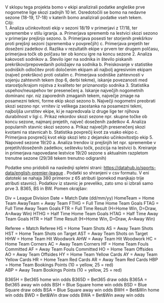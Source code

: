 V sklopu tega projekta bomo v ekipi analizirali podatke angleške prve nogometne lige skozi zadnjih 10 let. Osredotočili se bomo na nedavne sezone (18-19, 17-18) v katerih bomo analizirali podatke vseh tekem. <br>
Cilji: <br>
    1. Analiza učinkovitosti ekip v sezoni 18/19 v primerjavi z 17/18, ter spremembe v stilu igranja.
       a. Primerjava sprememb na lestvici skozi sezono v primerjav prejšnjo sezono.
       b. Primerjava posesti ter storjenih prekšrkov proti prejšnji sezoni (sprememba v povprečjih)
       c. Primerjava prejetih ter doseženi zadetkov 
       d. Razlika v rezultatih ekipe v prvem ter drugem polčasu, primerjava točk ob polčasu ter ob koncu igre na koncu sezone
    2. Analiza kakovosti sodnikov
       a. Število iger na sodnika in število piskanih prekrškov/prepovedanih položajev na sodnika
       b. Preiskovanje v statistike sodniških odločitev proti določenim ekipam ali najbolj agresivnim ekipam (največ prekrškov) proti               ostalim
       c. Primerjava sodniške zahtevnosti v sojenju zahtevnih tekem (top 6, derbi tekme), iskanje povezanosti med starostjo/krajom                 rojstva z kvaliteto ter priznanostjo sodnika
    3. Statistika uspehov/neuspehov ter presenečenj
       a. Iskanje največjih nogometnih dominanc npr. niz zaporednih zmaganih tekem, največje zmage na posamezni tekmi, forme ekip skozi             sezono
       b. Največji nogometni preobrati skozi sezono npr. vrnitev iz velikega zaostanka na posamezni tekmi, najboljša uvrstitev ekipe, ki           je napredovala iz druge lige ter njihova durabilnost v ligi 
       c. Prikaz rekordov skozi sezone npr. skupne točke ob koncu sezone, najmanj prejetih, največ doseženih zadetkov
    4. Analiza popularnih stavnic skozi sezono
       a. Prikaz največjih presenečenj skozi kvotami na stavnicah
       b. Statistika povprečij kvot za vsako ekipo
       c. Primerjava povprečij kvot ekip skozi leto z dejansko učinkovitostjo ekip
    5. Napoved sezone 19/20
       a. Analiza trendov iz prejšnjih let npr. spremembe v prejetih/doseženih zadetkov, seštevku točk, pozicija na lestvici
       b. Kreiranje in primerjava napovedane lestvice 19/20 sezone s aktualnim razpletom trenutne sezone (29/38 tekem trenutno odigranih) 
   
   
   
   
   
   
Podatke smo pridobili na naslednji spletni strani: https://datahub.io/sports-data/english-premier-league .
Podatki so shranjeni v csv formatu. V eni datoteki se nahaja 380 primerov z 65 atributi (ponekod manjkajo trije atributi stavnic).
Podatkov iz stavnic je preveliko, zato smo si izbrali samo prve 3. B365, BS in BW.
Pomen okrajšav:

Div = League Division
Date = Match Date (dd/mm/yy)
HomeTeam = Home Team
AwayTeam = Away Team
FTHG = Full Time Home Team Goals
FTAG = Full Time Away Team Goals
FTR = Full Time Result (H=Home Win, D=Draw, A=Away Win)
HTHG = Half Time Home Team Goals
HTAG = Half Time Away Team Goals
HTR = Half Time Result (H=Home Win, D=Draw, A=Away Win)

Referee = Match Referee
HS = Home Team Shots
AS = Away Team Shots
HST = Home Team Shots on Target
AST = Away Team Shots on Target
HHW = Home Team Hit Woodwork
AHW = Away Team Hit Woodwork
HC = Home Team Corners
AC = Away Team Corners
HF = Home Team Fouls Committed
AF = Away Team Fouls Committed
HO = Home Team Offsides
AO = Away Team Offsides
HY = Home Team Yellow Cards
AY = Away Team Yellow Cards
HR = Home Team Red Cards
AR = Away Team Red Cards
HBP = Home Team Bookings Points (10 = yellow, 25 = red)  
ABP = Away Team Bookings Points (10 = yellow, 25 = red)

B365H = Bet365 home win odds
B365D = Bet365 draw odds
B365A = Bet365 away win odds
BSH = Blue Square home win odds
BSD = Blue Square draw odds
BSA = Blue Square away win odds
BWH = Bet&Win home win odds
BWD = Bet&Win draw odds
BWA = Bet&Win away win odds

